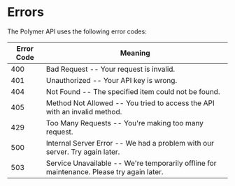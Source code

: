 # Errors

The Polymer API uses the following error codes:


Error Code | Meaning
---------- | -------
400 | Bad Request -- Your request is invalid.
401 | Unauthorized -- Your API key is wrong.
404 | Not Found -- The specified item could not be found.
405 | Method Not Allowed -- You tried to access the API with an invalid method.
429 | Too Many Requests -- You're making too many request.
500 | Internal Server Error -- We had a problem with our server. Try again later.
503 | Service Unavailable -- We're temporarily offline for maintenance. Please try again later.

